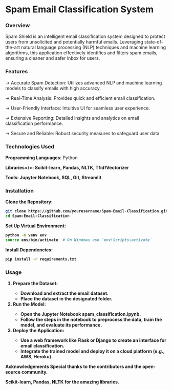 <h1>Spam Email Classification System</h1>

<h3>Overview</h3>
<p>Spam Shield is an intelligent email classification system designed to protect users from unsolicited and potentially harmful emails. Leveraging state-of-the-art natural language processing (NLP) techniques and machine learning algorithms, this application effectively identifies and filters spam emails, ensuring a cleaner and safer inbox for users.</p>

<h3>Features</h3>
  -> Accurate Spam Detection: Utilizes advanced NLP and machine learning models to classify emails with high accuracy.

  -> Real-Time Analysis: Provides quick and efficient email classification.

  -> User-Friendly Interface: Intuitive UI for seamless user experience.

  -> Extensive Reporting: Detailed insights and analytics on email classification performance.

  -> Secure and Reliable: Robust security measures to safeguard user data.

<h3>Technologies Used</h3>
<b>Programming Languages</b>: Python

<b>Libraries</>: Scikit-learn, Pandas, NLTK, TfidfVectorizer

<b>Tools</b>: Jupyter Notebook, SQL, Git, Streamlit

<h3>Installation</h3>
Clone the Repository:

```bash
git clone https://github.com/yourusername/Spam-Email-Classification.git
cd Spam-Email-Classification
```
Set Up Virtual Environment:

```bash
python -m venv env
source env/bin/activate  # On Windows use `env\Scripts\activate`
```
Install Dependencies:

```bash
pip install -r requirements.txt
```
<h3>Usage</h3>
<ol>
  <li>Prepare the Dataset:</li>
  <ul> 
  <li></t>Download and extract the email dataset.</li>
  <li></t>Place the dataset in the designated folder.</li>
  </ul>
  <li>Run the Model:</li>
  <ul> 
  <li></t>Open the Jupyter Notebook spam_classification.ipynb.</li>
  <li></t>Follow the steps in the notebook to preprocess the data, train the model, and evaluate its performance.</li>
  </ul>
  <li>Deploy the Application:</li>
  <ul>
  <li></t>Use a web framework like Flask or Django to create an interface for email classification.</li>
  <li></t>Integrate the trained model and deploy it on a cloud platform (e.g., AWS, Heroku).</li>
  </ul>
  </ol>


Acknowledgements
Special thanks to the contributors and the open-source community.

Scikit-learn, Pandas, NLTK for the amazing libraries.
